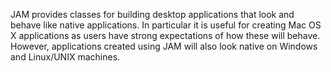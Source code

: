JAM provides classes for building desktop applications that look and behave like native applications. In particular it is useful for creating Mac OS X applications as users have strong expectations of how these will behave. However, applications created using JAM will also look native on Windows and Linux/UNIX machines.
